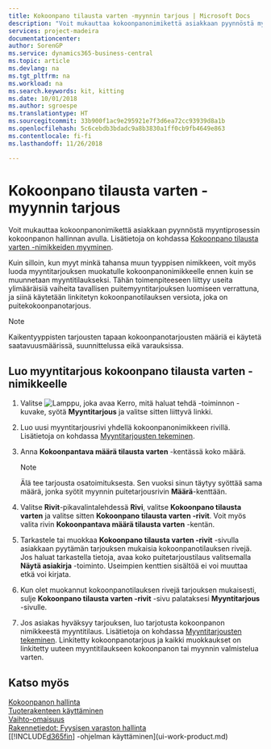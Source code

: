 ```yaml
---
title: Kokoonpano tilausta varten -myynnin tarjous | Microsoft Docs
description: "Voit mukauttaa kokoonpanonimikettä asiakkaan pyynnöstä myyntiprosessin kokoonpanon hallinnan avulla."
services: project-madeira
documentationcenter: 
author: SorenGP
ms.service: dynamics365-business-central
ms.topic: article
ms.devlang: na
ms.tgt_pltfrm: na
ms.workload: na
ms.search.keywords: kit, kitting
ms.date: 10/01/2018
ms.author: sgroespe
ms.translationtype: HT
ms.sourcegitcommit: 33b900f1ac9e295921e7f3d6ea72cc93939d8a1b
ms.openlocfilehash: 5c6cebdb3bdadc9a8b3830a1ff0cb9fb4649e863
ms.contentlocale: fi-fi
ms.lasthandoff: 11/26/2018

---
```

# <a name="quote-an-assemble-to-order-sale"></a>Kokoonpano tilausta varten -myynnin tarjous
Voit mukauttaa kokoonpanonimikettä asiakkaan pyynnöstä myyntiprosessin kokoonpanon hallinnan avulla. Lisätietoja on kohdassa [Kokoonpano tilausta varten -nimikkeiden myyminen](assembly-how-to-sell-items-assembled-to-order.md).  

Kuin silloin, kun myyt minkä tahansa muun tyyppisen nimikkeen, voit myös luoda myyntitarjouksen muokatulle kokoonpanonimikkeelle ennen kuin se muunnetaan myyntitilaukseksi. Tähän toimenpiteeseen liittyy useita ylimääräisiä vaiheita tavallisen puitemyyntitarjouksen luomiseen verrattuna, ja siinä käytetään linkitetyn kokoonpanotilauksen versiota, joka on puitekokoonpanotarjous.

> [!NOTE]  
>  Kaikentyyppisten tarjousten tapaan kokoonpanotarjousten määriä ei käytetä saatavuusmäärissä, suunnittelussa eikä varauksissa.  

## <a name="to-create-a-sales-quote-for-an-assemble-to-order-item"></a>Luo myyntitarjous kokoonpano tilausta varten -nimikkeelle  
1.  Valitse ![Lamppu, joka avaa Kerro, mitä haluat tehdä -toiminnon](media/ui-search/search_small.png "Kerro, mitä haluat tehdä") -kuvake, syötä **Myyntitarjous** ja valitse sitten liittyvä linkki.  
2.  Luo uusi myyntitarjousrivi yhdellä kokoonpanonimikkeen rivillä. Lisätietoja on kohdassa [Myyntitarjousten tekeminen](sales-how-make-offers.md).  
3.  Anna **Kokoonpantava määrä tilausta varten** -kentässä koko määrä.

    > [!NOTE]  
    >  Älä tee tarjousta osatoimituksesta. Sen vuoksi sinun täytyy syöttää sama määrä, jonka syötit myynnin puitetarjousrivin **Määrä**-kenttään.  

4.  Valitse **Rivit**-pikavalintalehdessä **Rivi**, valitse **Kokoonpano tilausta varten** ja valitse sitten **Kokoonpano tilausta varten -rivit**. Voit myös valita rivin **Kokoonpantava määrä tilausta varten** -kentän.  
5.  Tarkastele tai muokkaa **Kokoonpano tilausta varten -rivit** -sivulla asiakkaan pyytämän tarjouksen mukaisia kokoonpanotilauksen rivejä. Jos haluat tarkastella tietoja, avaa koko puitetarjoustilaus valitsemalla **Näytä asiakirja** -toiminto. Useimpien kenttien sisältöä ei voi muuttaa etkä voi kirjata.  
6.  Kun olet muokannut kokoonpanotilauksen rivejä tarjouksen mukaisesti, sulje **Kokoonpano tilausta varten -rivit** -sivu palataksesi **Myyntitarjous** -sivulle.  
7.  Jos asiakas hyväksyy tarjouksen, luo tarjotusta kokoonpanon nimikkeestä myyntitilaus. Lisätietoja on kohdassa [Myyntitarjousten tekeminen](sales-how-make-offers.md). Linkitetty kokoonpanotarjous ja kaikki muokkaukset on linkitetty uuteen myyntitilaukseen kokoonpanon tai myynnin valmistelua varten.  

## <a name="see-also"></a>Katso myös  
[Kokoonpanon hallinta](assembly-assemble-items.md)  
[Tuoterakenteen käyttäminen](inventory-how-work-BOMs.md)  
[Vaihto-omaisuus](inventory-manage-inventory.md)  
[Rakennetiedot: Fyysisen varaston hallinta](design-details-warehouse-management.md)  
[[!INCLUDE[d365fin](includes/d365fin_md.md)] -ohjelman käyttäminen](ui-work-product.md)

